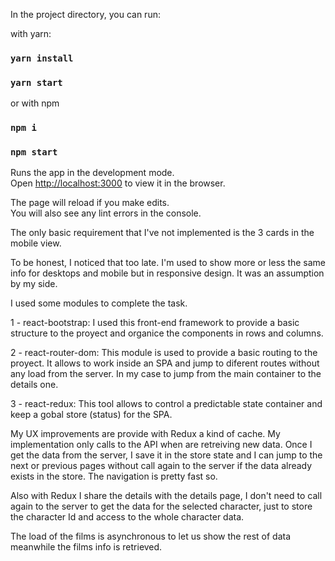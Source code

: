 In the project directory, you can run:

with yarn:

### `yarn install`
### `yarn start`

or with npm

### `npm i`
### `npm start`


Runs the app in the development mode.\
Open [http://localhost:3000](http://localhost:3000) to view it in the browser.

The page will reload if you make edits.\
You will also see any lint errors in the console.

The only basic requirement that I've not implemented is the 3 cards in the mobile view.

To be honest, I noticed that too late. I'm used to show more or less the same info for desktops and mobile but in responsive design. It was an assumption by my side.

I used some modules to complete the task.

1 - react-bootstrap: I used this front-end framework to provide a basic structure to the proyect and organice the components in rows and columns.

2 - react-router-dom: This module is used to provide a basic routing to the proyect. It allows to work inside an SPA and jump to diferent routes without any load from the server.
In my case to jump from the main container to the details one.

3 - react-redux: This tool allows to control a predictable state container and keep a gobal store (status) for the SPA.

My UX improvements are provide with Redux a kind of cache. My implementation only calls to the API when are retreiving new data. 
Once I get the data from the server, I save it in the store state and I can jump to the next or previous pages without call again to the server if the data already exists in the store. 
The navigation is pretty fast so.

Also with Redux I share the details with the details page, I don't need to call again to the server to get the data for the selected character, just to store the character Id and access to the whole character data.

The load of the films is asynchronous to let us show the rest of data meanwhile the films info is retrieved.